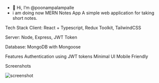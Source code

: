- 👋 Hi, I’m @poonampalampalle
- i am doing now 
MERN Notes App
A simple web application for taking short notes.

Tech Stack
Client: React + Typescript, Redux Toolkit, TailwindCSS

Server: Node, Express, JWT Token

Database: MongoDB with Mongoose

Features
Authentication using JWT tokens
Minimal UI
Mobile Friendly

Screenshots

![screenshot](https://github.com/poonampalampalle/poonampalampalle/assets/126842277/7ee04276-78c3-4cf9-9e21-e5fd6796d9f3)

